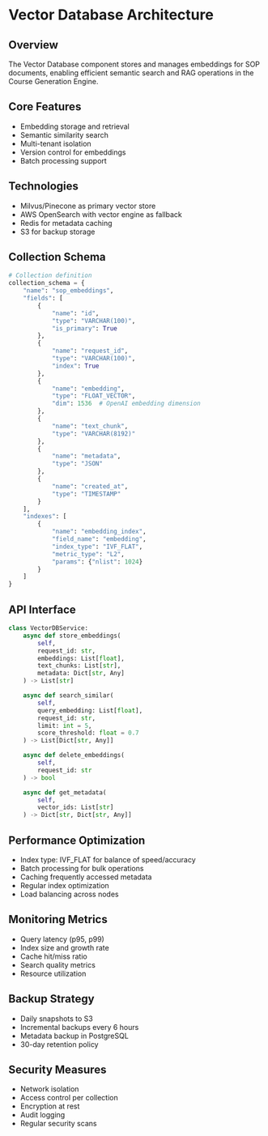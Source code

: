 # Vector Database Architecture

## Overview
The Vector Database component stores and manages embeddings for SOP documents, enabling efficient semantic search and RAG operations in the Course Generation Engine.

## Core Features
- Embedding storage and retrieval
- Semantic similarity search
- Multi-tenant isolation
- Version control for embeddings
- Batch processing support

## Technologies
- Milvus/Pinecone as primary vector store
- AWS OpenSearch with vector engine as fallback
- Redis for metadata caching
- S3 for backup storage

## Collection Schema
```python
# Collection definition
collection_schema = {
    "name": "sop_embeddings",
    "fields": [
        {
            "name": "id",
            "type": "VARCHAR(100)",
            "is_primary": True
        },
        {
            "name": "request_id",
            "type": "VARCHAR(100)",
            "index": True
        },
        {
            "name": "embedding",
            "type": "FLOAT_VECTOR",
            "dim": 1536  # OpenAI embedding dimension
        },
        {
            "name": "text_chunk",
            "type": "VARCHAR(8192)"
        },
        {
            "name": "metadata",
            "type": "JSON"
        },
        {
            "name": "created_at",
            "type": "TIMESTAMP"
        }
    ],
    "indexes": [
        {
            "name": "embedding_index",
            "field_name": "embedding",
            "index_type": "IVF_FLAT",
            "metric_type": "L2",
            "params": {"nlist": 1024}
        }
    ]
}
```

## API Interface
```python
class VectorDBService:
    async def store_embeddings(
        self, 
        request_id: str, 
        embeddings: List[float], 
        text_chunks: List[str],
        metadata: Dict[str, Any]
    ) -> List[str]

    async def search_similar(
        self,
        query_embedding: List[float],
        request_id: str,
        limit: int = 5,
        score_threshold: float = 0.7
    ) -> List[Dict[str, Any]]

    async def delete_embeddings(
        self,
        request_id: str
    ) -> bool

    async def get_metadata(
        self,
        vector_ids: List[str]
    ) -> Dict[str, Dict[str, Any]]
```

## Performance Optimization
- Index type: IVF_FLAT for balance of speed/accuracy
- Batch processing for bulk operations
- Caching frequently accessed metadata
- Regular index optimization
- Load balancing across nodes

## Monitoring Metrics
- Query latency (p95, p99)
- Index size and growth rate
- Cache hit/miss ratio
- Search quality metrics
- Resource utilization

## Backup Strategy
- Daily snapshots to S3
- Incremental backups every 6 hours
- Metadata backup in PostgreSQL
- 30-day retention policy

## Security Measures
- Network isolation
- Access control per collection
- Encryption at rest
- Audit logging
- Regular security scans 